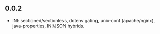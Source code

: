 ## 0.0.2
- INI: sectioned/sectionless, dotenv gating, unix-conf (apache/nginx), java-properties, INI/JSON hybrids.

